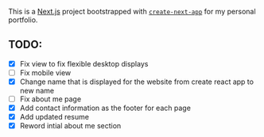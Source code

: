 This is a [Next.js](https://nextjs.org/) project bootstrapped with [`create-next-app`](https://github.com/vercel/next.js/tree/canary/packages/create-next-app) for my personal portfolio.

## TODO:
- [x] Fix view to fix flexible desktop displays
- [ ] Fix mobile view
- [x] Change name that is displayed for the website from create react app to new name
- [ ] Fix about me page
- [x] Add contact information as the footer for each page
- [x] Add updated resume
- [x] Reword intial about me section
